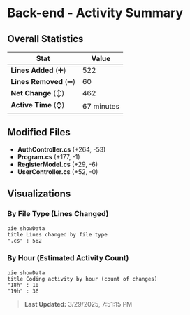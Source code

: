 # Back-end - Activity Summary 

## Overall Statistics

| Stat                   | Value                                                             |
| ---------------------- | ----------------------------------------------------------------- |
| **Lines Added** (➕)   | 522                                          |
| **Lines Removed** (➖) | 60                                        |
| **Net Change** (↕)    | 462                |
| **Active Time** (⌚)   | 67 minutes |


## Modified Files
- **AuthController.cs** (+264, -53)
- **Program.cs** (+177, -1)
- **RegisterModel.cs** (+29, -6)
- **UserController.cs** (+52, -0)

## Visualizations

### By File Type (Lines Changed)

```mermaid
pie showData
title Lines changed by file type
".cs" : 582
```

### By Hour (Estimated Activity Count)

```mermaid
pie showData
title Coding activity by hour (count of changes)
"18h" : 10
"19h" : 36
```


> **Last Updated:** 3/29/2025, 7:51:15 PM